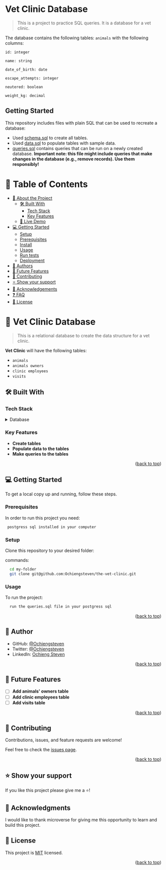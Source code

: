 # Vet Clinic Database

> This is a project to practice SQL queries. It is a database for a vet clinic.

The database contains the following tables:
`animals` with the following columns:
```
id: integer

name: string

date_of_birth: date

escape_attempts: integer

neutered: boolean

weight_kg: decimal
```

## Getting Started

This repository includes files with plain SQL that can be used to recreate a database:

- Used [schema.sql](./schema.sql) to create all tables.
- Used [data.sql](./data.sql) to populate tables with sample data.
- [queries.sql](./queries.sql) contains queries that can be run on a newly created database. **Important note: this file might include queries that make changes in the database (e.g., remove records). Use them responsibly!**

<a name="readme-top"></a>

<!--
HOW TO USE:
This is an example of how you may give instructions on setting up your project locally.

Modify this file to match your project and remove sections that don't apply.

REQUIRED SECTIONS:
- Table of Contents
- About the Project
  - Built With
  - Live Demo
- Getting Started
- Authors
- Future Features
- Contributing
- Show your support
- Acknowledgements
- License

After you're finished please remove all the comments and instructions!
-->


<!-- TABLE OF CONTENTS -->

# 📗 Table of Contents

- [📖 About the Project](#about-project)
  - [🛠 Built With](#built-with)
    - [Tech Stack](#tech-stack)
    - [Key Features](#key-features)
  - [🚀 Live Demo](#live-demo)
- [💻 Getting Started](#getting-started)
  - [Setup](#setup)
  - [Prerequisites](#prerequisites)
  - [Install](#install)
  - [Usage](#usage)
  - [Run tests](#run-tests)
  - [Deployment](#triangular_flag_on_post-deployment)
- [👥 Authors](#authors)
- [🔭 Future Features](#future-features)
- [🤝 Contributing](#contributing)
- [⭐️ Show your support](#support)
- [🙏 Acknowledgements](#acknowledgements)
- [❓ FAQ](#faq)
- [📝 License](#license)

<!-- PROJECT DESCRIPTION -->

# 📖 Vet Clinic Database <a name="about-project"></a>

> This is a relational database to create the data structure for a vet clinic.

**Vet Clinic** will have the following tables:
<!-- create a markdown list -->
- `animals`
- `animals owners`
- `clinic employees`
- `visits`


## 🛠 Built With <a name="built-with"></a>

### Tech Stack <a name="tech-stack"></a>


<details>
<summary>Database</summary>
  <ul>
    <li><a href="https://www.postgresql.org/">PostgreSQL</a></li>
  </ul>
</details>

<!-- Features -->

### Key Features <a name="key-features"></a>

- **Create tables**
- **Populate data to the tables**
- **Make queries to the tables**

<p align="right">(<a href="#readme-top">back to top</a>)</p>

<!-- GETTING STARTED -->

## 💻 Getting Started <a name="getting-started"></a>

To get a local copy up and running, follow these steps.

### Prerequisites

In order to run this project you need:

```sh
 postgress sql installed in your computer
```


### Setup

Clone this repository to your desired folder:


commands:

```sh
  cd my-folder
  git clone git@github.com:Ochiengsteven/the-vet-clinic.git
```


### Usage

To run the project:

```sh
  run the queries.sql file in your postgress sql
```



<p align="right">(<a href="#readme-top">back to top</a>)</p>

<!-- AUTHORS -->

## 👥 Author <a name="authors"></a>

- GitHub: [@Ochiengsteven](https://github.com/Ochiengsteven)
- Twitter: [@Ochiengsteven](https://twitter.com/twitterhandle)
- LinkedIn: [Ochieng Steven](https://linkedin.com/in/Ochiengsteven)

<p align="right">(<a href="#readme-top">back to top</a>)</p>

<!-- FUTURE FEATURES -->

## 🔭 Future Features <a name="future-features"></a>

- [ ] **Add animals' owners table**
- [ ] **Add clinic employees table**
- [ ] **Add visits table**

<p align="right">(<a href="#readme-top">back to top</a>)</p>

<!-- CONTRIBUTING -->

## 🤝 Contributing <a name="contributing"></a>

Contributions, issues, and feature requests are welcome!

Feel free to check the [issues page](../../issues/).

<p align="right">(<a href="#readme-top">back to top</a>)</p>

<!-- SUPPORT -->

## ⭐️ Show your support <a name="support"></a>

If you like this project please give me a ⭐️!


<!-- ACKNOWLEDGEMENTS -->

## 🙏 Acknowledgments <a name="acknowledgements"></a>

I would like to thank microverse for giving me this opportunity to learn and build this project.

<!-- LICENSE -->

## 📝 License <a name="license"></a>

This project is [MIT](./LICENSE) licensed.

<p align="right">(<a href="#readme-top">back to top</a>)</p>